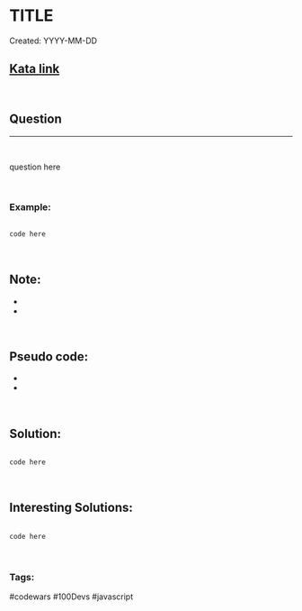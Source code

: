 # TITLE

Created:  YYYY-MM-DD

[1]: link
## [Kata link][1]

&nbsp;

## Question
---

&nbsp;

question here

&nbsp;

### **Example:** 
<!-- code below -->

```javascript

code here

```

&nbsp;

## Note:
- 
-

&nbsp;




## Pseudo code:
-
-

&nbsp;

## **Solution:**

<!-- code below -->

```javascript

code here

```

&nbsp;

## **Interesting Solutions:**

<!-- code below -->

```javascript

code here

```

&nbsp;

### Tags:
#codewars #100Devs #javascript